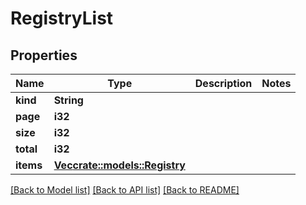 # RegistryList

## Properties

Name | Type | Description | Notes
------------ | ------------- | ------------- | -------------
**kind** | **String** |  | 
**page** | **i32** |  | 
**size** | **i32** |  | 
**total** | **i32** |  | 
**items** | [**Vec<crate::models::Registry>**](Registry.md) |  | 

[[Back to Model list]](../README.md#documentation-for-models) [[Back to API list]](../README.md#documentation-for-api-endpoints) [[Back to README]](../README.md)



